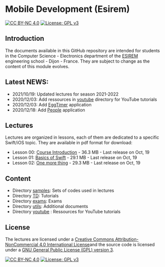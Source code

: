 # Mobile Development (Esirem)

[![CC BY-NC 4.0][cc-by-nc-shield]][cc-by-nc]
[![License: GPL v3][gpl-3-shield]][gpl-3]

## Introduction

The documents available in this GitHub repository are intended for students in the Computer Science - Electronics department of the [ESIREM](http://esirem.u-bourgogne.fr) engineering school - Dijon - France.
They are subject to change as the content of this module evolves.

## Latest NEWS: 

* 2021/10/19: Updated lectures for season 2021-2022
* 2020/12/03: Add ressources in [youtube](youtube) directory for YouTube tutorials
* 2020/12/03: Add [EggTimer](TD/02-EggTimer) application
* 2020/12/18: Add [People](TD/03-People) application

## Lectures
Lectures are organized in lessons, each of them are dedicated to a specific Swift/iOS topic. They are available in pdf format for download:

* Lesson 00: [Course Introduction](http://ginhac.com/teaching/ITC44/2021-2022/00-introduction.pdf) - 36.3 MB - Last release on Oct, 19
* Lesson 01: [Basics of Swift](http://ginhac.com/teaching/ITC44/2021-2022/01-swift-basics.pdf) - 29.1 MB - Last release on Oct, 19
* Lesson 02: [One more thing](http://ginhac.com/teaching/ITC44/2021-2022/02-one-more-thing.pdf) - 29.3 MB - Last release on Oct, 19


##  Content
* Directory [samples](samples): Sets of codes used in lectures
* Directory [TD](TD): Tutorials 
* Directory [exams](exams): Exams
* Directory [utils](utils): Additional documents
* Directory [youtube](youtube) : Ressources for YouTube tutorials

## License

The lectures are licensed under a
[Creative Commons Attribution-NonCommercial 4.0 International License][cc-by-nc]and the source code is licensed under a [GNU General Public License (GPL) version 3][gpl-3].


[![CC BY-NC 4.0][cc-by-nc-image]][cc-by-nc]
[![License: GPL v3][gpl-3-image]][gpl-3]

[cc-by-nc]: http://creativecommons.org/licenses/by-nc/4.0/
[cc-by-nc-image]: https://licensebuttons.net/l/by-nc/4.0/88x31.png
[cc-by-nc-shield]: https://img.shields.io/badge/License-CC%20BY--NC%204.0-lightgrey.svg

[gpl-3]: https://www.gnu.org/licenses/gpl-3.0
[gpl-3-shield]: https://img.shields.io/badge/License-GPLv3-blue.svg
[gpl-3-image]: https://www.gnu.org/graphics/gplv3-or-later-sm.png

